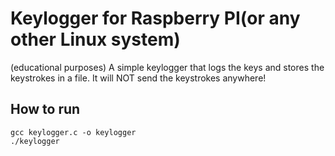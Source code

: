 # Keylogger for Raspberry PI(or any other Linux system)

(educational purposes) A simple keylogger that logs the keys and stores the keystrokes in a file. It will NOT send the keystrokes anywhere!

## How to run

`gcc keylogger.c -o keylogger`  
`./keylogger`
